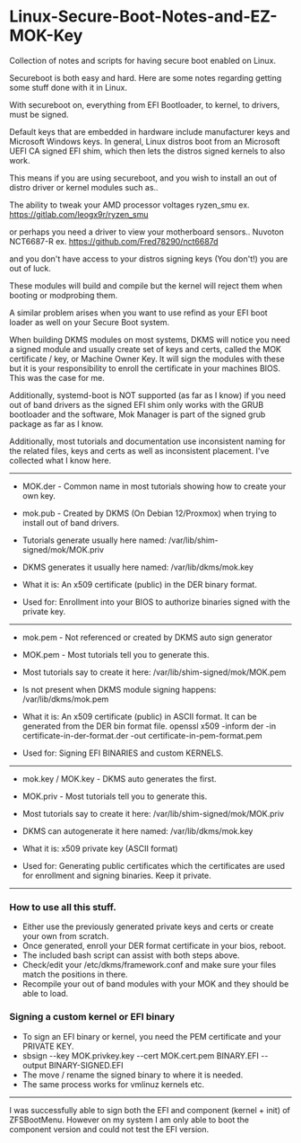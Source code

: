 # Linux-Secure-Boot-Notes-and-EZ-MOK-Key
Collection of notes and scripts for having secure boot enabled on Linux.

Secureboot is both easy and hard.
Here are some notes regarding getting some stuff done with it in Linux.

With secureboot on, everything from 
EFI Bootloader, to kernel, to drivers, must be signed.

Default keys that are embedded in hardware include manufacturer keys and Microsoft Windows keys.
In general, Linux distros boot from an Microsoft UEFI CA signed EFI shim, which then lets the distros signed kernels to also work. 

This means if you are using secureboot, and you wish to install an out of distro driver or kernel modules such as..
 
The ability to tweak your AMD processor voltages
ryzen_smu
ex. https://gitlab.com/leogx9r/ryzen_smu


or perhaps you need a driver to view your motherboard sensors.. 
Nuvoton NCT6687-R
ex. https://github.com/Fred78290/nct6687d

and you don't have access to your distros signing keys (You don't!) you are out of luck.

These modules will build and compile but the kernel will reject them when booting or modprobing them.

A similar problem arises when you want to use refind as your EFI boot loader as well on your Secure Boot system.

When building DKMS modules on most systems, DKMS will notice you need a signed module and usually create set of keys and certs, called the MOK certificate / key, or Machine Owner Key. It will sign the modules with these but it is your responsibility to enroll the certificate in your machines BIOS. This was the case for me.

Additionally, systemd-boot is NOT supported (as far as I know) if you need out of band drivers as the signed EFI shim only works with the GRUB bootloader and the software, Mok Manager is part of the signed grub package as far as I know.

Additionally, most tutorials and documentation use inconsistent naming for the related files, keys and certs as well as inconsistent placement. I've collected what I know here.

--------------------------------

- MOK.der - Common name in most tutorials showing how to create your own key.
- mok.pub - Created by DKMS (On Debian 12/Proxmox) when trying to install out of band drivers.

  
- Tutorials generate usually here named:  /var/lib/shim-signed/mok/MOK.priv
- DKMS generates it usually here named:  /var/lib/dkms/mok.key


- What it is: An x509 certificate (public) in the DER binary format.
- Used for: Enrollment into your BIOS to authorize binaries signed with the private key.

--------------------------------
- mok.pem - Not referenced or created by DKMS auto sign generator 
- MOK.pem - Most tutorials tell you to generate this.


- Most tutorials say to create it here: /var/lib/shim-signed/mok/MOK.pem    
- Is not present when DKMS module signing happens: /var/lib/dkms/mok.pem


- What it is: An x509 certificate (public) in ASCII format. It can be generated from the DER bin format file. openssl x509 -inform der -in certificate-in-der-format.der -out certificate-in-pem-format.pem

- Used for: Signing EFI BINARIES and custom KERNELS.

--------------------------------

- mok.key / MOK.key - DKMS auto generates the first. 
- MOK.priv - Most tutorials tell you to generate this.


- Most tutorials say to create it here:  /var/lib/shim-signed/mok/MOK.priv
- DKMS can autogenerate it here named:   /var/lib/dkms/mok.key

- What it is: x509 private key (ASCII format) 
- Used for: Generating public certificates which the certificates are used for enrollment and signing binaries. Keep it private.


----------------------------------

### How to use all this stuff.

- Either use the previously generated private keys and certs or create your own from scratch. 
- Once generated, enroll your DER format certificate in your bios, reboot.
- The included bash script can assist with both steps above.
- Check/edit your /etc/dkms/framework.conf and make sure your files match the positions in there.
- Recompile your out of band modules with your MOK and they should be able to load.

### Signing a custom kernel or EFI binary 

- To sign an EFI binary or kernel, you need the PEM certificate and your PRIVATE KEY. 
- sbsign --key MOK.privkey.key --cert MOK.cert.pem BINARY.EFI --output BINARY-SIGNED.EFI
- The move / rename the signed binary to where it is needed.
- The same process works for vmlinuz kernels etc.

------------------------------------------


I was successfully able to sign both the EFI and component (kernel + init) of ZFSBootMenu.
However on my system I am only able to boot the component version and could not test the EFI version.


